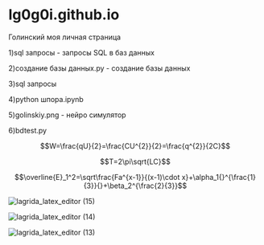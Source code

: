 # Ig0g0i.github.io
Голинский
моя личная страница

1)sql запросы - запросы SQL в баз данных

2)создание базы данных.py - создание базы данных

3)sql запросы

4)python шпора.ipynb

5)golinskiy.png - нейро симулятор

6)bdtest.py 

$$W=\frac{qU}{2}=\frac{CU^{2}}{2}=\frac{q^{2}}{2C}$$

$$T=2\pi\sqrt{LC}$$

$$\overline{E}_1^2=\sqrt\frac{Fa^{x-1}}{(x-1)\cdot x}+\alpha_1{}^{\frac{1}{3}}{}+\beta_2^{\frac{2}{3}}$$

![lagrida_latex_editor (15)](https://user-images.githubusercontent.com/114642612/201020562-1501aaf8-f71e-440c-b8ff-b6a98f3eb788.png)

![lagrida_latex_editor (14)](https://user-images.githubusercontent.com/114642612/201020580-869d38a1-deda-4d46-bb35-bff61dd72335.png)

![lagrida_latex_editor (13)](https://user-images.githubusercontent.com/114642612/201020592-d77f3e3c-1db2-4697-aae2-8aa7ae686a6b.png)

